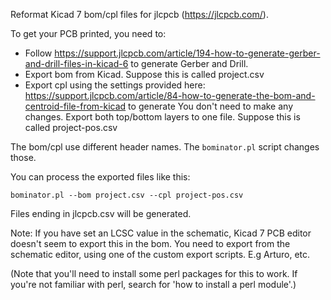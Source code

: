 Reformat Kicad 7 bom/cpl files for jlcpcb (https://jlcpcb.com/).

To get your PCB printed, you need to:
* Follow https://support.jlcpcb.com/article/194-how-to-generate-gerber-and-drill-files-in-kicad-6 to generate Gerber and Drill.
* Export bom from Kicad. Suppose this is called project.csv
* Export cpl using the settings provided here: https://support.jlcpcb.com/article/84-how-to-generate-the-bom-and-centroid-file-from-kicad to generate You don't need to make any changes. Export both top/bottom layers to one file. Suppose this is called project-pos.csv

The bom/cpl use different header names. The `bominator.pl` script changes those.

You can process the exported files like this:
```
bominator.pl --bom project.csv --cpl project-pos.csv
```
Files ending in jlcpcb.csv will be generated.

Note: If you have set an LCSC value in the schematic, Kicad 7 PCB editor doesn't seem to export this in the bom. You need to export from the schematic editor, using one of the custom export scripts. E.g Arturo, etc.

(Note that you'll need to install some perl packages for this to work. If you're not familiar with perl, search for 'how to install a perl module'.)

